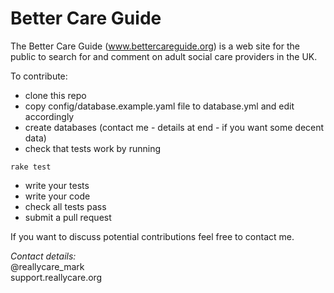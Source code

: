 Better Care Guide
=================

The Better Care Guide (www.bettercareguide.org) is a web site for the public to search for and comment on adult social care providers in the UK.

To contribute:
* clone this repo
* copy config/database.example.yaml file to database.yml and edit accordingly
* create databases (contact me - details at end - if you want some decent data)
* check that tests work by running
```
rake test
```
* write your tests
* write your code
* check all tests pass
* submit a pull request

If you want to discuss potential contributions feel free to contact me.

*Contact details:*<br />
@reallycare_mark<br />
support.reallycare.org
